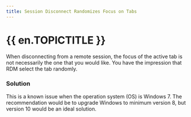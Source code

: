 ```yaml
---
title: Session Disconnect Randomizes Focus on Tabs
---
```

# {{ en.TOPICTITLE }}
When disconnecting from a remote session, the focus of the active tab is not necessarily the one that you would like. You have the impression that RDM select the tab randomly.
### Solution
This is a known issue when the operation system (OS) is Windows 7. The recommendation would be to upgrade Windows to minimum version 8, but version 10 would be an ideal solution.

